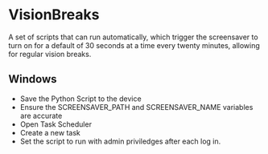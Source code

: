 # VisionBreaks
A set of scripts that can run automatically, which trigger the screensaver to turn on for a default of 30 seconds at a time every twenty minutes, allowing for regular vision breaks. 

## Windows
- Save the Python Script to the device
- Ensure the SCREENSAVER_PATH and SCREENSAVER_NAME variables are accurate
- Open Task Scheduler
- Create a new task
- Set the script to run with admin priviledges after each log in.
